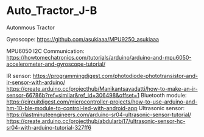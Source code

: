 # Auto_Tractor_J-B
Autonmous Tractor


Gyroscope: https://github.com/asukiaaa/MPU9250_asukiaaa 

MPU6050 I2C Communication: https://howtomechatronics.com/tutorials/arduino/arduino-and-mpu6050-accelerometer-and-gyroscope-tutorial/

IR sensor: https://programmingdigest.com/photodiode-phototransistor-and-ir-sensor-with-arduino/ 
https://create.arduino.cc/projecthub/Manikantsavadatti/how-to-make-an-ir-sensor-66786b?ref=similar&ref_id=306498&offset=1 
Bluetooth module: https://circuitdigest.com/microcontroller-projects/how-to-use-arduino-and-hm-10-ble-module-to-control-led-with-android-app 
Ultrasonic sensor: https://lastminuteengineers.com/arduino-sr04-ultrasonic-sensor-tutorial/ 
https://create.arduino.cc/projecthub/abdularbi17/ultrasonic-sensor-hc-sr04-with-arduino-tutorial-327ff6 
